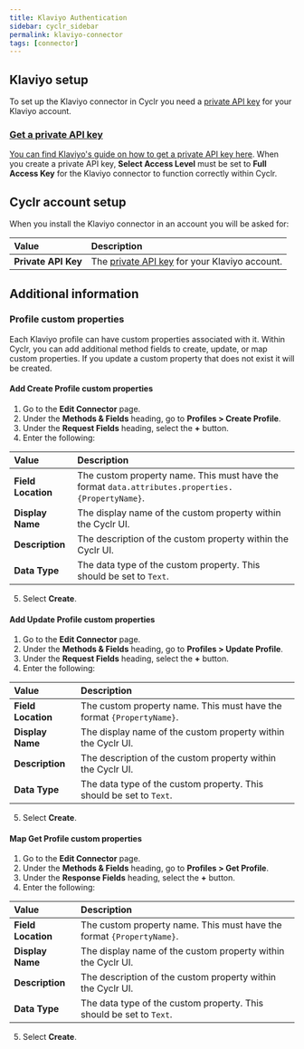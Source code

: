 ```yaml
---
title: Klaviyo Authentication
sidebar: cyclr_sidebar
permalink: klaviyo-connector
tags: [connector]
---
```


## Klaviyo setup

To set up the Klaviyo connector in Cyclr you need a [private API key](#get-a-private-api-key) for your Klaviyo account.

<a href="get-a-private-api-key">

### Get a private API key

You can find Klaviyo's guide on how to get a private API key [here](https://help.klaviyo.com/hc/en-us/articles/7423954176283). When you create a private API key, **Select Access Level** must be set to **Full Access Key** for the Klaviyo connector to function correctly within Cyclr.

## Cyclr account setup

When you install the Klaviyo connector in an account you will be asked for:

| Value               | Description                                                  |
| :------------------ | :----------------------------------------------------------- |
| **Private API Key** | The [private API key](#get-a-private-api-key) for your Klaviyo account. |

## Additional information

### Profile custom properties

Each Klaviyo profile can have custom properties associated with it. Within Cyclr, you can add additional method fields to create, update, or map custom properties. If you update a custom property that does not exist it will be created.

#### Add Create Profile custom properties

1. Go to the **Edit Connector** page.
2. Under the **Methods & Fields** heading, go to **Profiles > Create Profile**.
3. Under the **Request Fields** heading, select the **+** button.
4. Enter the following:

| Value              | Description                                                  |
| :----------------- | :----------------------------------------------------------- |
| **Field Location** | The custom property name. This must have the format `data.attributes.properties.{PropertyName}`. |
| **Display Name**   | The display name of the custom property within the Cyclr UI. |
| **Description**    | The description of the custom property within the Cyclr UI. |
| **Data Type**      | The data type of the custom property. This should be set to `Text`. |

5. Select **Create**.

#### Add Update Profile custom properties

1. Go to the **Edit Connector** page.
2. Under the **Methods & Fields** heading, go to **Profiles > Update Profile**.
3. Under the **Request Fields** heading, select the **+** button.
4. Enter the following:

| Value              | Description                                                  |
| :----------------- | :----------------------------------------------------------- |
| **Field Location** | The custom property name. This must have the format `{PropertyName}`. |
| **Display Name**   | The display name of the custom property within the Cyclr UI. |
| **Description**    | The description of the custom property within the Cyclr UI. |
| **Data Type**      | The data type of the custom property. This should be set to `Text`. |

5. Select **Create**.

#### Map Get Profile custom properties

1. Go to the **Edit Connector** page.
2. Under the **Methods & Fields** heading, go to **Profiles > Get Profile**.
3. Under the **Response Fields** heading, select the **+** button.
4. Enter the following:

| Value              | Description                                                  |
| :----------------- | :----------------------------------------------------------- |
| **Field Location** | The custom property name. This must have the format `{PropertyName}`. |
| **Display Name**   | The display name of the custom property within the Cyclr UI. |
| **Description**    | The description of the custom property within the Cyclr UI. |
| **Data Type**      | The data type of the custom property. This should be set to `Text`. |

5. Select **Create**.
